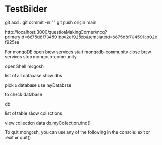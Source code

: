 # TestBilder
git add .
git commit -m ""
git push origin main


http://localhost:3000/questionMakingCorner/mcq?primaryId=6875d8f704591bb02ef925eb&templateId=6875d8f704591bb02ef925ee


For mongoDB 
open
  brew services start mongodb-community
close
  brew services stop mongodb-community

open Shell
  mogosh

list of all database
  show dbs

pick a database
  use myDatabase 

to check database

  db

list of table
  show collections

view collection data
  db.myCollection.find()


To quit mongosh, you can use any of the following in the console:
  exit or
  .exit or
  quit()